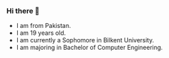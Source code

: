 ### Hi there 👋
- I am from Pakistan.
- I am 19 years old.
- I am currently a Sophomore in Bilkent University.
- I am majoring in Bachelor of Computer Engineering.

<!--
**Nabeeha-Khan/Nabeeha-Khan** is a ✨ _special_ ✨ repository because its `README.md` (this file) appears on your GitHub profile.

Here are some ideas to get you started:

- 🔭 I’m currently working on ...
- 🌱 I’m currently learning ...
- 👯 I’m looking to collaborate on ...
- 🤔 I’m looking for help with ...
- 💬 Ask me about ...
- 📫 How to reach me: ...
- 😄 Pronouns: ...
- ⚡ Fun fact: ...
-->
